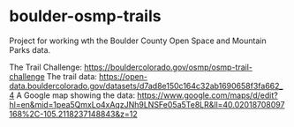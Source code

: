 # boulder-osmp-trails
Project for working wth the Boulder County Open Space and Mountain Parks data.

The Trail Challenge: https://bouldercolorado.gov/osmp/osmp-trail-challenge
The trail data: https://open-data.bouldercolorado.gov/datasets/d7ad8e150c164c32ab1690658f3fa662_4
A Google map showing the data: https://www.google.com/maps/d/edit?hl=en&mid=1pea5QmxLo4xAqzJNh9LNSFe05a5Te8LR&ll=40.02018708097168%2C-105.2118237148843&z=12
